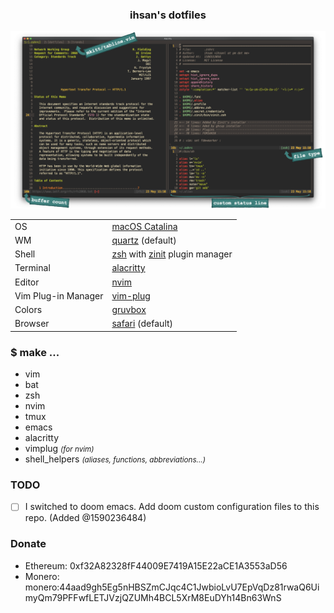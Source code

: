 <h3 align=center>ihsan's dotfiles</h3>

<img
	valign=center
	alt="Neovim Appearance"
	src="./img/neovim-look-2020-may-23-3-58-makeup.png"/>

<table>
<tr><td>OS</td>
<td><a href="https://www.apple.com/macos/catalina/">macOS Catalina</a></td>
</tr>

<tr><td>WM</td>
<td><a
href=https://en.wikipedia.org/wiki/Quartz_(graphics_layer)>quartz</a> (default)
</td>
</tr>

<tr><td>Shell</td>
<td><a href="https://zsh.org/">zsh</a> with <a
href="https://github.com/zdharma/zinit">zinit</a> plugin manager</td>
</tr>

<tr><td>Terminal</td>
<td><a href="https://github.com/alacritty/alacritty">alacritty</a>
</td>
</tr>

<tr><td>Editor</td>
<td><a href="https://neovim.io/">nvim</a></td>
</tr>

<tr><td>Vim Plug-in Manager</td>
<td><a href="https://github.com/junegunn/vim-plug">vim-plug</a></td>
</tr>

<tr><td>Colors</td>
<td><a href="https://github.com/morhetz/gruvbox">gruvbox</a></td>
</tr>

<tr><td>Browser</td>
<td> <a href="https://www.apple.com/safari/">safari</a> (default)
</tr>
</table>

<h3>$ make ...</h3>
<ul>
<li>vim</li>
<li>bat</li>
<li>zsh</li>
<li>nvim</li>
<li>tmux</li>
<li>emacs</li>
<li>alacritty</li>
<li>vimplug <small><em>(for nvim)</em></small></li>
<li>shell_helpers <small><em>(aliases, functions, abbreviations...)</em></small></li>
</ul>

### TODO
- [ ] I switched to doom emacs. Add doom custom configuration files to this
repo. (Added @1590236484)

### Donate
- Ethereum:	0xf32A82328fF44009E7419A15E22aCE1A3553aD56
- Monero:	monero:44aad9gh5Eg5nHBSZmCJqc4C1JwbioLvU7EpVqDz81rwaQ6UimyQm79PFFwfLETJVzjQZUMh4BCL5XrM8EuDYh14Bn63WnS
